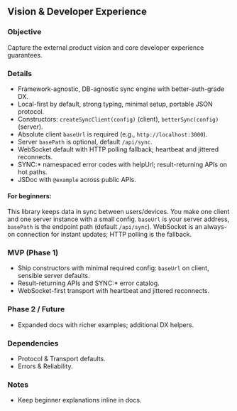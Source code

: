 ## Vision & Developer Experience

### Objective
Capture the external product vision and core developer experience guarantees.

### Details
- Framework-agnostic, DB-agnostic sync engine with better-auth-grade DX.
- Local-first by default, strong typing, minimal setup, portable JSON protocol.
- Constructors: `createSyncClient(config)` (client), `betterSync(config)` (server).
- Absolute client `baseUrl` is required (e.g., `http://localhost:3000`).
- Server `basePath` is optional, default `/api/sync`.
- WebSocket default with HTTP polling fallback; heartbeat and jittered reconnects.
- SYNC:* namespaced error codes with helpUrl; result-returning APIs on hot paths.
- JSDoc with `@example` across public APIs.

#### For beginners:
This library keeps data in sync between users/devices. You make one client and one server instance with a small config. `baseUrl` is your server address, `basePath` is the endpoint path (default `/api/sync`). WebSocket is an always-on connection for instant updates; HTTP polling is the fallback.

### MVP (Phase 1)
- Ship constructors with minimal required config: `baseUrl` on client, sensible server defaults.
- Result-returning APIs and SYNC:* error catalog.
- WebSocket-first transport with heartbeat and jittered reconnects.

### Phase 2 / Future
- Expanded docs with richer examples; additional DX helpers.

### Dependencies
- Protocol & Transport defaults.
- Errors & Reliability.

### Notes
- Keep beginner explanations inline in docs.
